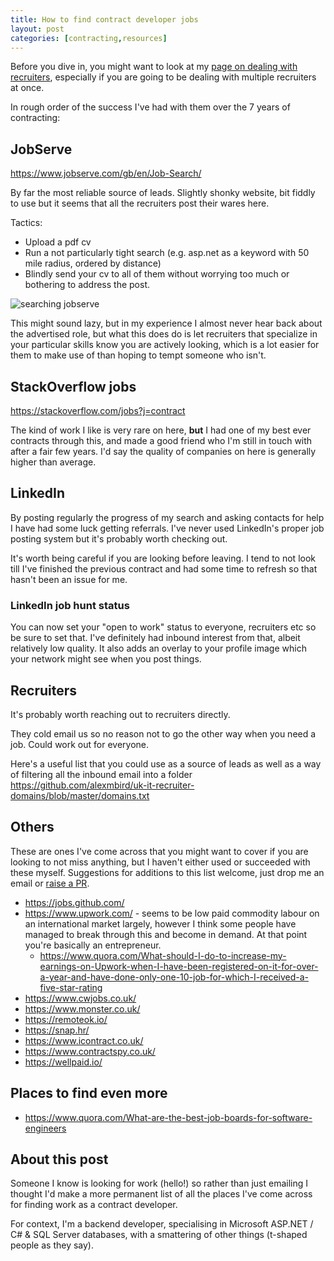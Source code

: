 ```yaml
---
title: How to find contract developer jobs
layout: post
categories: [contracting,resources]
---
```


Before you dive in, you might want to look at my [page on dealing with
recruiters](/recruiters/), especially if you are going to be dealing with
multiple recruiters at once.

In rough order of the success I've had with them over the 7 years of contracting:

## JobServe

<https://www.jobserve.com/gb/en/Job-Search/>

By far the most reliable source of leads. Slightly shonky website, bit fiddly
to use but it seems that all the recruiters post their wares here.

Tactics:

* Upload a pdf cv
* Run a not particularly tight search (e.g. asp.net as a keyword with 50 mile radius, ordered by distance)
* Blindly send your cv to all of them without worrying too much or bothering to address the post.

![searching jobserve](/images/blog/jobserve-search.png)

This might sound lazy, but in my experience I almost never hear back about the
advertised role, but what this does do is let recruiters that specialize in
your particular skills know you are actively looking, which is a lot easier for
them to make use of than hoping to tempt someone who isn't.

## StackOverflow jobs

<https://stackoverflow.com/jobs?j=contract>

The kind of work I like is very rare on here, **but** I had one of my best ever
contracts through this, and made a good friend who I'm still in touch with
after a fair few years. I'd say the quality of companies on here is generally
higher than average.

## LinkedIn

By posting regularly the progress of my search and asking contacts for help I
have had some luck getting referrals. I've never used LinkedIn's proper job
posting system but it's probably worth checking out.

It's worth being careful if you are looking before leaving. I tend to not look
till I've finished the previous contract and had some time to refresh so that
hasn't been an issue for me.

### LinkedIn job hunt status

You can now set your "open to work" status to everyone, recruiters etc so be
sure to set that. I've definitely had inbound interest from that, albeit
relatively low quality. It also adds an overlay to your profile image which your
network might see when you post things.

## Recruiters

It's probably worth reaching out to recruiters directly.

They cold email us so no reason not to go the other way when you need a job.
Could work out for everyone.

Here's a useful list that you could use as a source of leads as well as a way
of filtering all the inbound email into a folder
<https://github.com/alexmbird/uk-it-recruiter-domains/blob/master/domains.txt>

## Others

These are ones I've come across that you might want to cover if you are looking
to not miss anything, but I haven't either used or succeeded with these myself.
Suggestions for additions to this list welcome, just drop me an email or [raise
a PR](https://github.com/timabell/timwise.co.uk/edit/master/_posts/2019-06-26-how-to-find-contract-dev-jobs.md).

* <https://jobs.github.com/>
* <https://www.upwork.com/> - seems to be low paid commodity labour on an
	international market largely, however I think some people have managed to
	break through this and become in demand. At that point you're basically an
	entrepreneur.
	* <https://www.quora.com/What-should-I-do-to-increase-my-earnings-on-Upwork-when-I-have-been-registered-on-it-for-over-a-year-and-have-done-only-one-10-job-for-which-I-received-a-five-star-rating>
* <https://www.cwjobs.co.uk/>
* <https://www.monster.co.uk/>
* <https://remoteok.io/>
* <https://snap.hr/>
* <https://www.icontract.co.uk/>
* <https://www.contractspy.co.uk/>
* <https://wellpaid.io/>

## Places to find even more

* <https://www.quora.com/What-are-the-best-job-boards-for-software-engineers>

## About this post

Someone I know is looking for work (hello!) so rather than just emailing I
thought I'd make a more permanent list of all the places I've come across for
finding work as a contract developer.

For context, I'm a backend developer, specialising in Microsoft ASP.NET / C# &
SQL Server databases, with a smattering of other things (t-shaped people as
they say).

